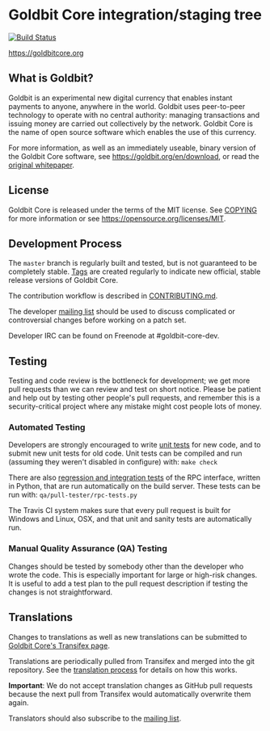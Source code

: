 Goldbit Core integration/staging tree
=====================================

[![Build Status](https://travis-ci.org/goldbit/goldbit.svg?branch=master)](https://travis-ci.org/goldbit/goldbit)

https://goldbitcore.org

What is Goldbit?
----------------

Goldbit is an experimental new digital currency that enables instant payments to
anyone, anywhere in the world. Goldbit uses peer-to-peer technology to operate
with no central authority: managing transactions and issuing money are carried
out collectively by the network. Goldbit Core is the name of open source
software which enables the use of this currency.

For more information, as well as an immediately useable, binary version of
the Goldbit Core software, see https://goldbit.org/en/download, or read the
[original whitepaper](https://goldbitcore.org/goldbit.pdf).

License
-------

Goldbit Core is released under the terms of the MIT license. See [COPYING](COPYING) for more
information or see https://opensource.org/licenses/MIT.

Development Process
-------------------

The `master` branch is regularly built and tested, but is not guaranteed to be
completely stable. [Tags](https://github.com/goldbit/goldbit/tags) are created
regularly to indicate new official, stable release versions of Goldbit Core.

The contribution workflow is described in [CONTRIBUTING.md](CONTRIBUTING.md).

The developer [mailing list](https://lists.linuxfoundation.org/mailman/listinfo/goldbit-dev)
should be used to discuss complicated or controversial changes before working
on a patch set.

Developer IRC can be found on Freenode at #goldbit-core-dev.

Testing
-------

Testing and code review is the bottleneck for development; we get more pull
requests than we can review and test on short notice. Please be patient and help out by testing
other people's pull requests, and remember this is a security-critical project where any mistake might cost people
lots of money.

### Automated Testing

Developers are strongly encouraged to write [unit tests](/doc/unit-tests.md) for new code, and to
submit new unit tests for old code. Unit tests can be compiled and run
(assuming they weren't disabled in configure) with: `make check`

There are also [regression and integration tests](/qa) of the RPC interface, written
in Python, that are run automatically on the build server.
These tests can be run with: `qa/pull-tester/rpc-tests.py`

The Travis CI system makes sure that every pull request is built for Windows
and Linux, OSX, and that unit and sanity tests are automatically run.

### Manual Quality Assurance (QA) Testing

Changes should be tested by somebody other than the developer who wrote the
code. This is especially important for large or high-risk changes. It is useful
to add a test plan to the pull request description if testing the changes is
not straightforward.

Translations
------------

Changes to translations as well as new translations can be submitted to
[Goldbit Core's Transifex page](https://www.transifex.com/projects/p/goldbit/).

Translations are periodically pulled from Transifex and merged into the git repository. See the
[translation process](doc/translation_process.md) for details on how this works.

**Important**: We do not accept translation changes as GitHub pull requests because the next
pull from Transifex would automatically overwrite them again.

Translators should also subscribe to the [mailing list](https://groups.google.com/forum/#!forum/goldbit-translators).
